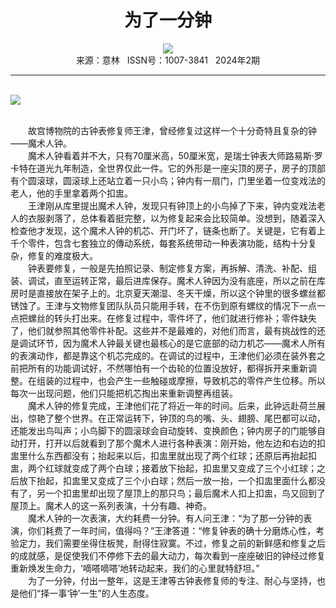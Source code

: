# <center>为了一分钟</center>

<div align=center><img src="http://fslib.vip.qikan.cn/img.ashx?key=%d7%f7%d5%df%a3%ba%c1%f7%c4%ee%d6%e9"></div>

<center>来源：意林   ISSN号：1007-3841   2024年2期</center>

* * *

<br>![](http://img.resource.qikan.cn/markvip/qkimages/yili/yili202402/yili20240211-1-l.jpg)

  
<br>　　故宫博物院的古钟表修复师王津，曾经修复过这样一个十分奇特且复杂的钟——魔术人钟。  
　　魔术人钟看着并不大，只有70厘米高，50厘米宽，是瑞士钟表大师路易斯·罗卡特在道光九年制造，全世界仅此一件。它的外形是一座尖顶的房子，房子的顶部有个圆滚球，圆滚球上还站立着一只小鸟；钟内有一扇门，门里坐着一位变戏法的老人，他的手里拿着两个扣盅。  
　　王津刚从库里提出魔术人钟，发现只有钟顶上的小鸟掉了下来，钟内变戏法老人的衣服剥落了，总体看着挺完整，以为修复起来会比较简单。没想到，随着深入检查他才发现，这个魔术人钟的机芯、开门坏了，链条也断了。关键是，它有着上千个零件，包含七套独立的傳动系统，每套系统带动一种表演功能，结构十分复杂，修复的难度极大。  
　　钟表要修复，一般是先拍照记录、制定修复方案，再拆解、清洗、补配、组装、调试，直至运转正常，最后进库保存。魔术人钟因为没有底座，所以之前在库房时是直接放在架子上的。北京夏天潮湿、冬天干燥，所以这个钟里的很多螺丝都锈蚀了。王津与文物修复团队队员只能用手转，在不伤到原有螺纹的情况下一点一点把螺丝的转头打出来。在修复过程中，零件坏了，他们就进行修补；零件缺失了，他们就参照其他零件补配。这些并不是最难的，对他们而言，最有挑战性的还是调试环节，因为魔术人钟最关键也最核心的是它底部的动力机芯——魔术人所有的表演动作，都是靠这个机芯完成的。在调试的过程中，王津他们必须在装外套之前把所有的功能调试好，不然哪怕有一个齿轮的位置没放好，都得拆开来重新调整。在组装的过程中，也会产生一些触碰或摩擦，导致机芯的零件产生位移。所以每次一出现问题，他们只能把机芯掏出来重新调整再组装。  
　　魔术人钟的修复完成，王津他们花了将近一年的时间。后来，此钟远赴荷兰展出，惊艳了整个世界。在正常运转下，钟顶的鸟的嘴、头、翅膀、尾巴都可以动，还能发出鸟叫声；小鸟脚下的圆滚球会自动旋转、变换颜色；钟内房子的门能够自动打开，打开以后就看到了那个魔术人进行各种表演：刚开始，他左边和右边的扣盅里什么东西都没有；抬起来以后，扣盅里就出现了两个红球；还原后再抬起扣盅，两个红球就变成了两个白球；接着放下抬起，扣盅里又变成了三个小红球；之后放下抬起，扣盅里又变成了三个小白球；然后一放一抬，一个扣盅里面什么都没有了，另一个扣盅里却出现了屋顶上的那只鸟；最后魔术人扣上扣盅，鸟又回到了屋顶上。魔术人的这一系列表演，十分有趣、神奇。  
　　魔术人钟的一次表演，大约耗费一分钟。有人问王津：“为了那一分钟的表演，你们耗费了一年时间，值得吗？”王津答道：“修复钟表的确十分磨炼心性，考验定力，我们需要坐得住板凳，耐得住寂寞。不过，修复之前的新鲜感和修复之后的成就感，是促使我们不停修下去的最大动力，每次看到一座座破旧的钟经过修复重新焕发生命力，‘嘀嗒嘀嗒’地转动起来，我们的心里就特舒坦。”  
　　为了一分钟，付出一整年，这是王津等古钟表修复师的专注、耐心与坚持，也是他们“择一事‘钟’一生”的人生态度。
